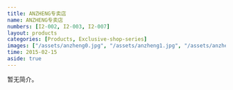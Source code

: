 ```yaml
---
title: ANZHENG专卖店
name: ANZHENG专卖店
numbers: [I2-002, I2-003, I2-007]
layout: products
categories: [Products, Exclusive-shop-series]
images: ["/assets/anzheng0.jpg", "/assets/anzheng1.jpg", "/assets/anzheng2.jpg"]
time: 2015-02-15
aside: true
---
```


暂无简介。